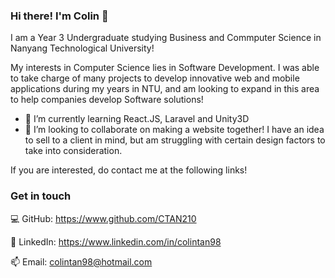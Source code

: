 ### Hi there! I'm Colin 👋

I am a Year 3 Undergraduate studying Business and Commputer Science in Nanyang Technological University!

My interests in Computer Science lies in Software Development. I was able to take charge of many projects to develop innovative web and mobile applications during my years in NTU, and am looking to expand in this area to help companies develop Software solutions!


- 🌱 I’m currently learning React.JS, Laravel and Unity3D
- 👯 I’m looking to collaborate on making a website together! I have an idea to sell to a client in mind, but am struggling with certain design factors to take into consideration.

If you are interested, do contact me at the following links!

### Get in touch

💻 GitHub: https://www.github.com/CTAN210

👱 LinkedIn: https://www.linkedin.com/in/colintan98

📫 Email: colintan98@hotmail.com

<!--
**CTAN210/CTAN210** is a ✨ _special_ ✨ repository because its `README.md` (this file) appears on your GitHub profile.

Here are some ideas to get you started:

- 🔭 I’m currently working on ...
- 🤔 I’m looking for help with ...
- 💬 Ask me about ...
- 📫 How to reach me: ...
- 😄 Pronouns: ...
- ⚡ Fun fact: ...
-->
